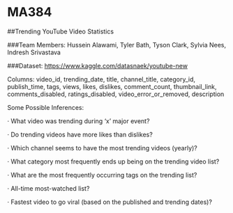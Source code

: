 # MA384

##Trending YouTube Video Statistics

###Team Members: Hussein Alawami, Tyler Bath, Tyson Clark, Sylvia Nees, Indresh Srivastava

###Dataset: https://www.kaggle.com/datasnaek/youtube-new

Columns: video_id, trending_date, title, channel_title, category_id, publish_time, tags, views, likes, dislikes, comment_count, thumbnail_link, comments_disabled, ratings_disabled, video_error_or_removed, description

Some Possible Inferences:

·         What video was trending during ‘x’ major event?

·         Do trending videos have more likes than dislikes?

·         Which channel seems to have the most trending videos (yearly)?

·         What category most frequently ends up being on the trending video list?

·         What are the most frequently occurring tags on the trending list?

·         All-time most-watched list?

·         Fastest video to go viral (based on the published and trending dates)?
